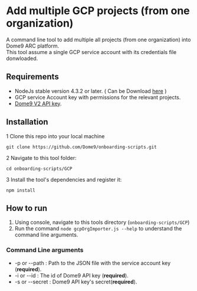 # **Add multiple GCP projects (from one organization)** #
A command line tool to add multiple all projects (from one organization) into Dome9 ARC platform.<br/>
This tool assume a single GCP service account with its credentials file donwloaded.


## Requirements ##
* NodeJs stable version 4.3.2 or later.
( Can be Download <a href="https://nodejs.org">here</a> )
* GCP service Account key with permissions for the relevant projects.
* <a href="https://github.com/Dome9/V2_API/blob/master/README.md">Dome9 V2 API key</a>.

## Installation ##
1 Clone this repo into your local machine

```git clone https://github.com/Dome9/onboarding-scripts.git```

2 Navigate to this tool folder:

```cd onboarding-scripts/GCP```

3 Install the tool's dependencies and register it:

```npm install```

## How to run ##
1. Using console, navigate to this tools directory (`onboarding-scripts/GCP`)
2. Run the command ```node gcpOrgImporter.js --help``` to understand the command line arguments.

### Command Line arguments ###
* -p or --path : Path to the JSON file with the service account key (**required**).
* -i or --id : The id of Dome9 API key (**required**).
* -s or --secret : Dome9 API key's secret(**required**).

